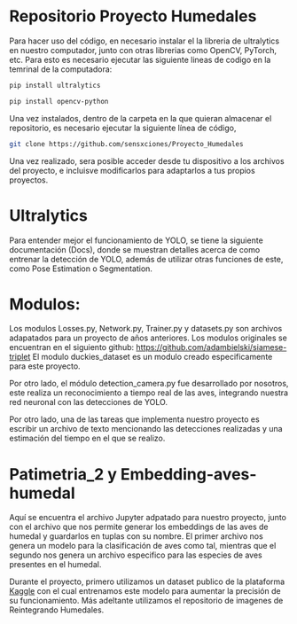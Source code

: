 # Repositorio Proyecto Humedales
Para hacer uso del código, en necesario instalar el la libreria de ultralytics en nuestro computador, junto con otras librerias como OpenCV, PyTorch, etc. Para esto es necesario ejecutar las siguiente lineas de codigo en la temrinal de la computadora:
```bash
pip install ultralytics
```
```bash
pip install opencv-python
```
Una vez instalados, dentro de la carpeta en la que quieran almacenar el repositorio, es necesario ejecutar la siguiente línea de código, 
```bash
git clone https://github.com/sensxciones/Proyecto_Humedales
```
Una vez realizado, sera posible acceder desde tu dispositivo a los archivos del proyecto, e incluisve modificarlos para adaptarlos a tus propios proyectos.
# Ultralytics
Para entender mejor el funcionamiento de YOLO, se tiene la siguiente documentación (<aYOLO href="https://docs.ultralytics.com/">Docs</a>), donde se muestran detalles acerca de como entrenar la detección de YOLO, además de utilizar otras funciones de este, como Pose Estimation o Segmentation.

# Modulos:
Los modulos Losses.py, Network.py, Trainer.py y datasets.py son archivos adapatados para un proyecto de años anteriores. Los modulos originales se encuentran en el siguiento github: https://github.com/adambielski/siamese-triplet
El modulo duckies_dataset es un modulo creado especificamente para este proyecto. 

Por otro lado, el módulo detection_camera.py fue desarrollado por nosotros, este realiza un reconocimiento a tiempo real de las aves, integrando nuestra red neuronal con las detecciones de YOLO. 

Por otro lado, una de las tareas que implementa nuestro proyecto es escribir un archivo de texto mencionando las detecciones realizadas y una estimación del tiempo en el que se realizo.
# Patimetria_2 y Embedding-aves-humedal
Aquí se encuentra el archivo Jupyter adpatado para nuestro proyecto, junto con el archivo que nos permite generar los embeddings de las aves de humedal y guardarlos en tuplas con su nombre. El primer archivo nos genera un modelo para la clasificación de aves como tal, mientras que el segundo nos genera un archivo especifico para las especies de aves presentes en el humedal.

Durante el proyecto, primero utilizamos un dataset publico de la plataforma <a href="https://docs.ultralytics.com/">Kaggle</a> con el cual entrenamos este modelo para aumentar la precisión de su funcionamiento. Más adeltante utilizamos el repositorio de imagenes de Reintegrando Humedales.
